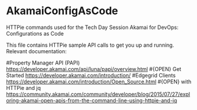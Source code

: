 # AkamaiConfigAsCode
HTTPie commands used for the Tech Day Session Akamai for DevOps: Configurations as Code

This file contains HTTPie sample API calls to get you up and running. Relevant documentation:

#Property Manager API (PAPI) https://developer.akamai.com/api/luna/papi/overview.html
#{OPEN} Get Started https://developer.akamai.com/introduction/
#Edgegrid Clients https://developer.akamai.com/introduction/Open_Source.html
#{OPEN} with HTTPie and jq https://community.akamai.com/community/developer/blog/2015/07/27/exploring-akamai-open-apis-from-the-command-line-using-httpie-and-jq

